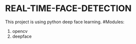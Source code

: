 # REAL-TIME-FACE-DETECTION
This project is using python deep face learning.
#Modules:
1) opencv
2) deepface

